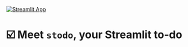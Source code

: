 
[![Streamlit App](https://static.streamlit.io/badges/streamlit_badge_black_white.svg)](DEPLOYED_APP_URL)

# ☑️ Meet `stodo`, your Streamlit to-do

